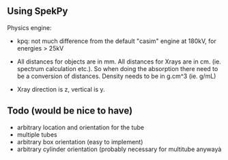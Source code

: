 


## Using SpekPy

Physics engine:
 - kpq: not much difference from the default "casim" engine at 180kV, for energies > 25kV
 


- All distances for objects are in mm. All distances for Xrays are in cm. (ie. spectrum calculation etc.). So when doing the absorption there need to be a conversion of distances. Density needs to be in g.cm^3 (ie. g/mL)
- Xray direction is z, vertical is y. 
 
## Todo (would be nice to have)
- arbitrary location and orientation for the tube
- multiple tubes
- arbitrary box orientation (easy to implement)
- arbitrary cylinder orientation (probably necessary for multitube anywayà


